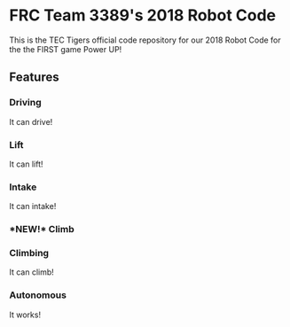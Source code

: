 # FRC Team 3389's 2018 Robot Code

This is the TEC Tigers official code repository for our 2018 Robot Code for the the FIRST game Power UP!

## Features

### Driving

It can drive!

### Lift

It can lift!

### Intake

It can intake!

### \*NEW!\* Climb

### Climbing

It can climb!

### Autonomous

It works!
